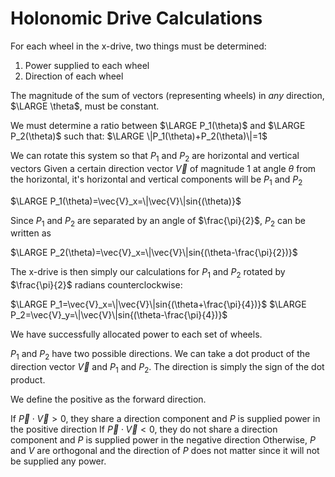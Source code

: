 # Holonomic Drive Calculations

For each wheel in the x-drive, two things must be determined:
1. Power supplied to each wheel
2. Direction of each wheel

The magnitude of the sum of vectors (representing wheels) in *any* direction, $\LARGE \theta$, must be constant.

We must determine a ratio between $\LARGE P_1(\theta)$ and $\LARGE P_2(\theta)$ such that:
$\LARGE \|P_1(\theta)+P_2(\theta)\|=1$

We can rotate this system so that $P_1$ and $P_2$ are horizontal and vertical vectors
Given a certain direction vector $\vec{V}$ of magnitude 1 at angle $\theta$ from the horizontal, it's horizontal and vertical components will be $P_1$ and $P_2$

$\LARGE P_1(\theta)=\vec{V}_x=\|\vec{V}\|sin{(\theta)}$ 

Since $P_1$ and $P_2$ are separated by an angle of $\frac{\pi}{2}$, $P_2$ can be written as

$\LARGE P_2(\theta)=\vec{V}_x=\|\vec{V}\|sin{(\theta-\frac{\pi}{2})}$ 

The x-drive is then simply our calculations for $P_1$ and $P_2$ rotated by $\frac{\pi}{2}$ radians counterclockwise:

$\LARGE P_1=\vec{V}_x=\|\vec{V}\|sin{(\theta+\frac{\pi}{4})}$
$\LARGE P_2=\vec{V}_y=\|\vec{V}\|sin{(\theta-\frac{\pi}{4})}$

We have successfully allocated power to each set of wheels.

$P_1$ and $P_2$ have two possible directions. We can take a dot product of the direction vector $\vec{V}$ and $P_1$ and $P_2$. The direction is simply the sign of the dot product.

We define the positive as the forward direction.

If $\vec{P}\cdot{\vec{V}}>0$, they share a direction component and $P$ is supplied power in the positive direction
If $\vec{P}\cdot{\vec{V}}<0$, they do not share a direction component and $P$ is supplied power in the negative direction
Otherwise, $P$ and $V$ are orthogonal and the direction of $P$ does not matter since it will not be supplied any power.


